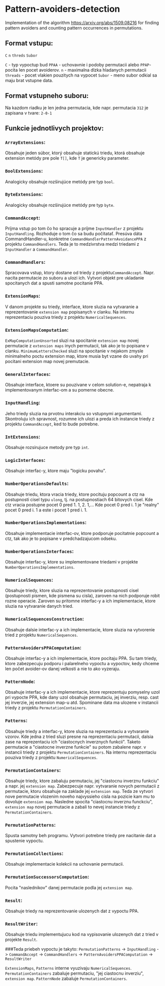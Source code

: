 # Pattern-avoiders-detection
Implementation of the algorithm https://arxiv.org/abs/1509.08216 for finding pattern avoiders and counting pattern occurrences in permutations.

## Format vstupu:
`C` `n` `threds` `Subor`

`C` - typ vypoctup bud `PPAA` - uchovavnie i podoby permutacii alebo `PPAP`- pocita len pocet avoiderov.
`n` - maximalna dlzka hladanych permutacii
`threads` - pocet vlakien pouzitych na vypocet
`Subor` - meno subor odkial sa maju brat vstupne data.

## Format vstupneho suboru:
Na kazdom riadku je len jedna permutacia, kde napr. permutacia `312` je zapisana v tvare:
`2-0-1`

## Funkcie jednotlivych projektov:

### `ArrayExtensions`:
Obsahuje jeden súbor, ktorý obsahuje statickú triedu, 
ktorá obsahuje extension metódy pre pole `T[]`, kde `T` je genericky parameter.

### `BoolExtensions`:
Analogicky obsahuje rozširujúce metódy pre typ `bool`.

### `ByteExtensions`:
Analogicky obsahuje rozširujúce metódy pre typ `byte`.

### `CommandAccept`:
Príjma vstup po tom čo ho spracuje a príjme `InputHandler` z projektu `InputHandling`.
Rozhoduje o tom čo sa budu počítatať. Presúva dáta CommandHandler-u, konkretne `CommandHandlerPatternAvoidancePPA` z
projektu `CommandHandlers`. Teda je to medzivrstva medzi triedami z `InputHandler` a `CommandHandler`.

### `CommandHandlers`:
Spracovava vstup, ktory dostane od triedy z projektu`CommandAccept`. Napr. nacita permutacie zo suboru a ulozi ich. Vytvori
objekt pre ukladanie spocitanych dat a spusti samotne pocitanie PPA.

### `ExtensionMaps`:
V danom projekte su triedy, interface, ktore sluzia na vytvaranie a reprezentovanie `extension map` popisanych v clanku.
Na internu reprezentaciu pouziva triedy z projektu `NumericalSequences`.

### `ExtensionMapsComputation`:
`ExMapComputationUnsorted` sluzi na spocitanie `extension map` novej permutacie z `extension maps` inych permutacii, tak
ako je to popisane v clanku.
`MinimumLettersChecked` sluzi na spocitanie v nejakom zmysle minimalneho poctu extension map, ktore musia byt vzane 
do uvahy pri pocitani extension map novej premutacie.

### `GeneralInterfaces`:
Obsahuje interface, ktoere su pouzivane v celom solution-e, nepatraja k implementovanym interfac-om a su pomerne obecne.

### `InputHandling`:
Jeho triedy sluzia na prvotnu interakciu so vstupnymi argumentami. Skontroluju ich spravnost, rozumne ich ulozi a preda ich
instancie triedy z projektu `CommandAccept`, ked to bude potrebne.

### `IntExtensions`:
Obsahuje rozsirujuce metody pre typ `int`.

### `LogicInterfaces`:
Obsahuje interfac-y, ktore maju "logicku povahu".

### `NumberOperationsDefaults`:
Obsahuje triedu, ktora vracia triedy, ktore pocituju popcount a ctz na postupnosti cisel typu `ulong`, tj. na
postupnostiach 64 bitovych cisel. Kde ctz vracia postupne pocet 0 pred 1. 1, 2. 1,... Kde pocet 0 pred i. 1 je "realny"
pocet 0 pred i. 1 a este i pocet 1 pred i. 1.

### `NumberOperationsImplementations`:
Obsahuje implementacie interfac-ov, ktore podporuje pocitatnie popcount a ctz, tak ako je to popisane v predchadzajucom
odseku.

### `NumberOperationsInterfaces`:
Obsahuje interfac-y, ktore su implementovane triedami v projekte `NumberOperationsImplementations`.

### `NumericalSequences`:
Obsahuje triedy, ktore sluzia na reprezentovanie postupnosti cisel (postupnosti pismen, kde pismena su cisla), zaroven
na nich podporuje robit rozne operacie. Zaroven su pritomne interfac-y a ich implementacie, ktore sluzia na vytvaranie danych
tried.

### `NumericalSequencesConstruction`:
Obsahuje dalsie interfac-y a ich implementacie, ktore sluzia na vytvorenie tried z projektu `NumericalSequences`.

### `PatternAvoidersPPAComputation`:
Obsahuje interfac-y a ich implementacie, ktore pocitaju PPA. Su tam triedy, ktore zabezpecuju podporu i palarelneho
vypoctu a vypoctov, kedy chceme len počet avoider-ov danej velkosti a nie to ako vyzeraju.

### `PatternNode`:
Obsahuje interfac-y a ich implementacie, ktore reprezentuju pomyselny uzol pri vypocte PPA, kde dany uzol obsahuje permutaciu,
jej inverziu, resp. cast jej inverzie, jej extension map-u atd. Spominane data ma ulozene v instancii triedy z projektu
`PermutationContainers`.

### `Patterns`:
Obsahuje triedy a interfac-y, ktore sluzia na reprezentaciu a vytvaranie vzorov. Kde jedna z tried sluzi presne 
na reprezentaciu permutacii, dalsia zase na reprezentaciu ich "ciastocnych inverznych funkcii". 
Taketo permutacie a "ciastocne inverzne funkcie" su potom zabalene napr. v instancii 
triedy z projektu `PermutationContainers`.
Na internu reprezentaciu pouziva triedy z projektu `NumericalSequences`.


### `PermutationContainers`:
Obsahuje triedy, ktore zabaluju permutaciu, jej "ciastocnu inverznu funkciu" a napr. jej `extension map`.
Zabezpecuje napr. vytvaranie novych permutacii z permutacie, ktoru obsahuje na zaklade jej `extension map`. Teda ze vytvori
nove permutacie vlozenim noveho najvyssieho cisla na pozicie kam mu to dovoluje `extension map`. 
Nasledne spocita "ciastocnu inverznu funckciu", `extension map` novej permutacie a zabali to nevej instancie triedy
z `PermutationContainers`.

### `PermutationPatterns`:
Spusta samotny beh programu. Vytvori potrebne triedy pre nacitanie dat a spustenie vypoctu.

### `PermutationCollections`:
Obsahuje implementacie kolekcii na uchovanie permutacii.

### `PermutationSuccessorsComputation`:
Pocita "naslednikov" danej permutacie podla jej `extension map`.

### `Result`:
Obsahuje triedy na reprezentovanie ulozenych dat z vypoctu PPA.

### `ResultWriter`:
Obsahuje triedu implementujucu kod na vypisovanie ulozenych dat z tried v projekte `Result`.

###Teda priebeh vypoctu je takyto:
`PermutationPatterns` -> `InputHandling` -> `CommandAccept` -> 
`CommandHandlers` -> `PatternAvoidersPPAComputation` -> `ResultWriter`

`ExtensionMaps`, `Patterns` interne vyuzivaju `NumericalSequences`.
`PermutationContainers` zabaluje permutaciu, "jej ciastocnu inverziu", `extension map`.
`PatternNode` zabaluje `PermutationContainers`.




